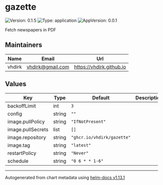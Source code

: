 # gazette

![Version: 0.1.5](https://img.shields.io/badge/Version-0.1.5-informational?style=flat-square) ![Type: application](https://img.shields.io/badge/Type-application-informational?style=flat-square) ![AppVersion: 0.0.1](https://img.shields.io/badge/AppVersion-0.0.1-informational?style=flat-square)

Fetch newspapers in PDF

## Maintainers

| Name | Email | Url |
| ---- | ------ | --- |
| vhdirk | <vhdirk@gmail.com> | <https://vhdirk.github.io> |

## Values

| Key | Type | Default | Description |
|-----|------|---------|-------------|
| backoffLimit | int | `3` |  |
| config | string | `""` |  |
| image.pullPolicy | string | `"IfNotPresent"` |  |
| image.pullSecrets | list | `[]` |  |
| image.repository | string | `"ghcr.io/vhdirk/gazette"` |  |
| image.tag | string | `"latest"` |  |
| restartPolicy | string | `"Never"` |  |
| schedule | string | `"0 6 * * 1-6"` |  |

----------------------------------------------
Autogenerated from chart metadata using [helm-docs v1.13.1](https://github.com/norwoodj/helm-docs/releases/v1.13.1)
